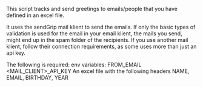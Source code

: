 This script tracks and send greetings to emails/people that you have defined in an excel file. 

It uses the sendGrip mail klient to send the emails. 
If only the basic types of validation is used for the email in your email klient, the mails you send, might end up in the spam folder of the recipients. 
If you use another mail klient, follow their connection requirements, as some uses more than just an api key. 

The following is required:
env variables:
  FROM_EMAIL
  <MAIL_CLIENT>_API_KEY
An excel file with the following headers
NAME, EMAIL, BIRTHDAY, YEAR

